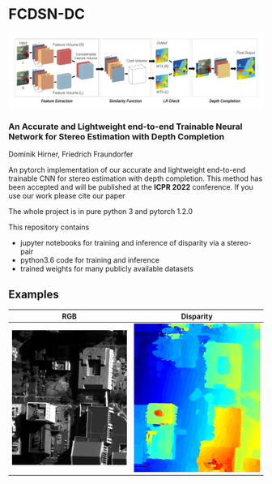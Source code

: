 # FCDSN-DC
![Teaser image](./docs/Network_header.png)
### An Accurate and Lightweight end-to-end Trainable Neural Network for Stereo Estimation with Depth Completion
Dominik Hirner, Friedrich Fraundorfer

An pytorch implementation of our accurate and lightweight end-to-end trainable CNN for stereo estimation with depth completion.
This method has been accepted and will be published at the **ICPR 2022** conference. If you use our work please cite our paper

The whole project is in pure python 3 and pytorch 1.2.0

This repository contains

- jupyter notebooks for training and inference of disparity via a stereo-pair
- python3.6 code for training and inference
- trained weights for many publicly available datasets


## Examples
RGB             |  Disparity
:-------------------------:|:-------------------------:
![2RGB](./docs/examples/2RGB.png)  |  ![2Disp](./docs/examples/2Disp.png)
